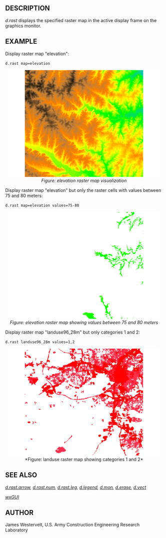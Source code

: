 ## DESCRIPTION

*d.rast* displays the specified raster map in the active display frame
on the graphics monitor.

## EXAMPLE

Display raster map "elevation":

```shell
d.rast map=elevation
```

<div align="center" style="margin: 10px">

<img src="d_rast_elevation.png" data-border="0"
alt="d.rast elevation" />  
*Figure: elevation raster map visualization*

</div>

Display raster map "elevation" but only the raster cells with values
between 75 and 80 meters:

```shell
d.rast map=elevation values=75-80
```

<div align="center" style="margin: 10px">

<img src="d_rast_elevation_values.png" data-border="0"
alt="d.rast elevation with values" />  
*Figure: elevation raster map showing values between 75 and 80 meters*

</div>

Display raster map "landuse96_28m" but only categories 1 and 2:

```shell
d.rast landuse96_28m values=1,2
```

<div align="center" style="margin: 10px">

<img src="d_rast_landuse.png" data-border="0" alt="d.rast landuse" />  
*Figure: landuse raster map showing categories 1 and 2*

</div>

## SEE ALSO

*[d.rast.arrow](d.rast.arrow.md), [d.rast.num](d.rast.num.md),
[d.rast.leg](d.rast.leg.md), [d.legend](d.legend.md), [d.mon](d.mon.md),
[d.erase](d.erase.md), [d.vect](d.vect.md)*

*[wxGUI](wxGUI.md)*

## AUTHOR

James Westervelt, U.S. Army Construction Engineering Research Laboratory
